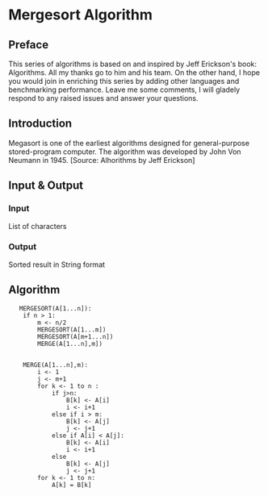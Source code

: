 # Mergesort Algorithm

## Preface
This series of algorithms is based on and inspired by Jeff Erickson's book: Algorithms. All my thanks go to him and his team.
On the other hand, I hope you would join in enriching this series by adding other languages and benchmarking performance.
Leave me some comments, I will gladely respond to any raised issues and answer your questions.


## Introduction
Megasort is one of the earliest algorithms designed for general-purpose stored-program computer. The algorithm was developed by John Von Neumann in 1945.
[Source: Alhorithms by Jeff Erickson]

## Input & Output

### Input
List of characters  

### Output 
Sorted result in String format 
## Algorithm
```
   MERGESORT(A[1...n]):
    if n > 1:
        m <- n/2
        MERGESORT(A[1...m])
        MERGESORT(A[m+1...n])
        MERGE(A[1...n],m])


    MERGE(A[1...n],m):
        i <- 1
        j <- m+1
        for k <- 1 to n :
            if j>n:
                B[k] <- A[i]
                i <- i+1
            else if i > m:
                B[k] <- A[j]
                j <- j+1
            else if A[i] < A[j]:
                B[k] <- A[i]
                i <- i+1
            else
                B[k] <- A[j]
                j <- j+1
        for k <- 1 to n:
            A[k] = B[k]
```